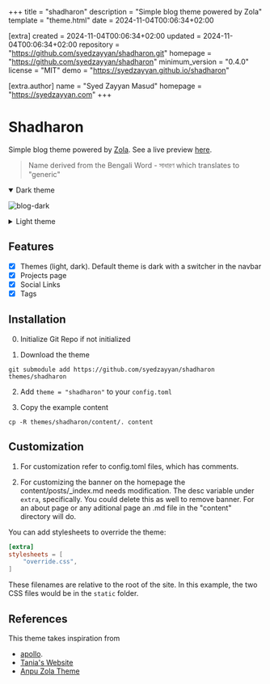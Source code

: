 
+++
title = "shadharon"
description = "Simple blog theme powered by Zola"
template = "theme.html"
date = 2024-11-04T00:06:34+02:00

[extra]
created = 2024-11-04T00:06:34+02:00
updated = 2024-11-04T00:06:34+02:00
repository = "https://github.com/syedzayyan/shadharon.git"
homepage = "https://github.com/syedzayyan/shadharon"
minimum_version = "0.4.0"
license = "MIT"
demo = "https://syedzayyan.github.io/shadharon"

[extra.author]
name = "Syed Zayyan Masud"
homepage = "https://syedzayyan.com"
+++        

# Shadharon

Simple blog theme powered by [Zola](getzola.org). See a live preview [here](https://shadharon.syedzayyan.com/).

> Name derived from the Bengali Word - সাধারণ which translates to "generic"

<details open>
  <summary>Dark theme</summary>

  ![blog-dark](https://raw.githubusercontent.com/syedzayyan/shadharon/main/screenshot.png)
</details>

<details close>
  <summary>Light theme</summary>
  
  ![light-dark](https://raw.githubusercontent.com/syedzayyan/shadharon/main/screenshot-light.png)
</details>

## Features

- [X] Themes (light, dark). Default theme is dark with a switcher in the navbar
- [X] Projects page
- [x] Social Links
- [x] Tags

## Installation

0. Initialize Git Repo if not initialized

1. Download the theme
```
git submodule add https://github.com/syedzayyan/shadharon themes/shadharon
```

2. Add `theme = "shadharon"` to your `config.toml`

3. Copy the example content

```
cp -R themes/shadharon/content/. content
```

## Customization

1. For customization refer to config.toml files, which has comments.

2. For customizing the banner on the homepage the content/posts/_index.md needs modification. The desc variable under `extra`, specifically. You could delete this as well to remove banner. For an about page or any aditional page an .md file in the "content" directory will do.

You can add stylesheets to override the theme:

```toml
[extra]
stylesheets = [
    "override.css",
]
```

These filenames are relative to the root of the site. In this example, the two CSS files would be in the `static` folder.


## References

This theme takes inspiration from 
- [apollo](https://github.com/not-matthias/apollo).  
- [Tania's Website](https://tania.dev/)
- [Anpu Zola Theme](https://github.com/zbrox/anpu-zola-theme)

        